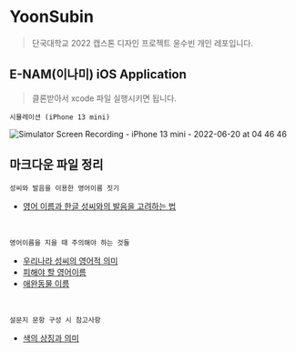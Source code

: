 # YoonSubin

> 단국대학교 2022 캡스톤 디자인 프로젝트 윤수빈 개인 레포입니다.

## E-NAM(이나미) iOS Application

> 클론받아서 xcode 파일 실행시키면 됩니다.

`시뮬레이션 (iPhone 13 mini)`

![Simulator Screen Recording - iPhone 13 mini - 2022-06-20 at 04 46 46](https://user-images.githubusercontent.com/80062632/174497923-43a3b10f-bcdd-4896-9ab9-d58dc9ac0d2f.gif)


## 마크다운 파일 정리

`성씨와 발음을 이용한 영어이름 짓기`

- [영어 이름과 한글 성씨와의 발음을 고려하는 법](./Reference/pronunciation.md)

<br>

`영어이름을 지을 때 주의해야 하는 것들`

- [우리나라 성씨의 영어적 의미](./Reference/koreanLastname.md)
- [피해야 할 영어이름](./Reference/namesToAvoid.md)
- [애완동물 이름](./Reference/petNames.md)

<br>

`설문지 문항 구성 시 참고사항`

- [색의 상징과 의미](./Reference/colors.md)
